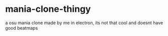 # mania-clone-thingy
a osu mania clone made by me in electron, its not that cool and doesnt have good beatmaps
